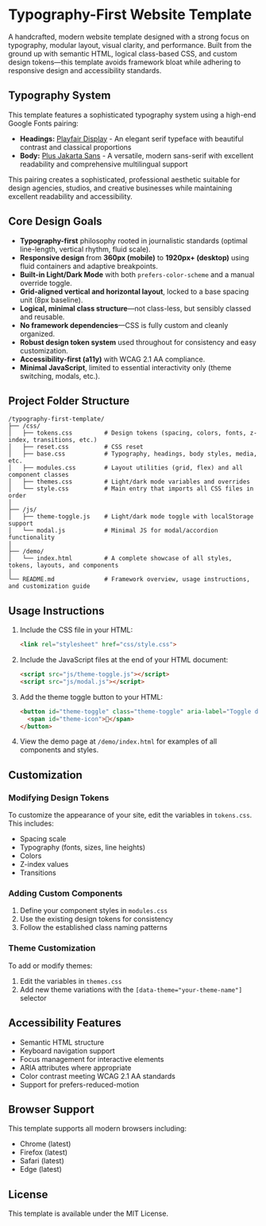 # Typography-First Website Template

A handcrafted, modern website template designed with a strong focus on typography, modular layout, visual clarity, and performance. Built from the ground up with semantic HTML, logical class-based CSS, and custom design tokens—this template avoids framework bloat while adhering to responsive design and accessibility standards.

## Typography System

This template features a sophisticated typography system using a high-end Google Fonts pairing:

- **Headings:** [Playfair Display](https://fonts.google.com/specimen/Playfair+Display) - An elegant serif typeface with beautiful contrast and classical proportions
- **Body:** [Plus Jakarta Sans](https://fonts.google.com/specimen/Plus+Jakarta+Sans) - A versatile, modern sans-serif with excellent readability and comprehensive multilingual support

This pairing creates a sophisticated, professional aesthetic suitable for design agencies, studios, and creative businesses while maintaining excellent readability and accessibility.

## Core Design Goals

- **Typography-first** philosophy rooted in journalistic standards (optimal line-length, vertical rhythm, fluid scale).
- **Responsive design** from **360px (mobile)** to **1920px+ (desktop)** using fluid containers and adaptive breakpoints.
- **Built-in Light/Dark Mode** with both `prefers-color-scheme` and a manual override toggle.
- **Grid-aligned vertical and horizontal layout**, locked to a base spacing unit (8px baseline).
- **Logical, minimal class structure**—not class-less, but sensibly classed and reusable.
- **No framework dependencies**—CSS is fully custom and cleanly organized.
- **Robust design token system** used throughout for consistency and easy customization.
- **Accessibility-first (a11y)** with WCAG 2.1 AA compliance.
- **Minimal JavaScript**, limited to essential interactivity only (theme switching, modals, etc.).

## Project Folder Structure

```
/typography-first-template/
├── /css/
│   ├── tokens.css         # Design tokens (spacing, colors, fonts, z-index, transitions, etc.)
│   ├── reset.css          # CSS reset
│   ├── base.css           # Typography, headings, body styles, media, etc.
│   ├── modules.css        # Layout utilities (grid, flex) and all component classes
│   ├── themes.css         # Light/dark mode variables and overrides
│   └── style.css          # Main entry that imports all CSS files in order
│
├── /js/
│   ├── theme-toggle.js    # Light/dark mode toggle with localStorage support
│   └── modal.js           # Minimal JS for modal/accordion functionality
│
├── /demo/
│   └── index.html         # A complete showcase of all styles, tokens, layouts, and components
│
└── README.md              # Framework overview, usage instructions, and customization guide
```

## Usage Instructions

1. Include the CSS file in your HTML:
   ```html
   <link rel="stylesheet" href="css/style.css">
   ```

2. Include the JavaScript files at the end of your HTML document:
   ```html
   <script src="js/theme-toggle.js"></script>
   <script src="js/modal.js"></script>
   ```

3. Add the theme toggle button to your HTML:
   ```html
   <button id="theme-toggle" class="theme-toggle" aria-label="Toggle dark mode">
     <span id="theme-icon">🌙</span>
   </button>
   ```

4. View the demo page at `/demo/index.html` for examples of all components and styles.

## Customization

### Modifying Design Tokens

To customize the appearance of your site, edit the variables in `tokens.css`. This includes:

- Spacing scale
- Typography (fonts, sizes, line heights)
- Colors
- Z-index values
- Transitions

### Adding Custom Components

1. Define your component styles in `modules.css`
2. Use the existing design tokens for consistency
3. Follow the established class naming patterns

### Theme Customization

To add or modify themes:

1. Edit the variables in `themes.css`
2. Add new theme variations with the `[data-theme="your-theme-name"]` selector

## Accessibility Features

- Semantic HTML structure
- Keyboard navigation support
- Focus management for interactive elements
- ARIA attributes where appropriate
- Color contrast meeting WCAG 2.1 AA standards
- Support for prefers-reduced-motion

## Browser Support

This template supports all modern browsers including:
- Chrome (latest)
- Firefox (latest)
- Safari (latest)
- Edge (latest)

## License

This template is available under the MIT License.